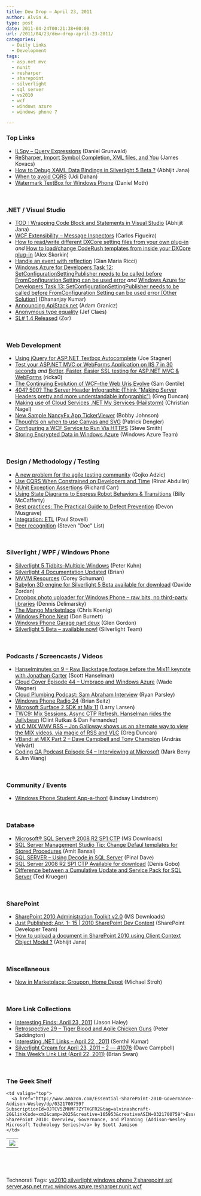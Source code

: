 ```yaml
---
title: Dew Drop – April 23, 2011
author: Alvin A.
type: post
date: 2011-04-24T00:21:38+00:00
url: /2011/04/23/dew-drop-april-23-2011/
categories:
  - Daily Links
  - Development
tags:
  - asp.net mvc
  - nunit
  - resharper
  - sharepoint
  - silverlight
  - sql server
  - vs2010
  - wcf
  - windows azure
  - windows phone 7

---
```

### <a name="top"></a>Top Links

  * [ILSpy &#8211; Query Expressions][1] (Daniel Grunwald)
  * [ReSharper, Import Symbol Completion, XML files, and You][2] (James Kovacs)
  * [How to Debug XAML Data Bindings in Silverlight 5 Beta ?][3] (Abhijit Jana)
  * [When to avoid CQRS][4] (Udi Dahan)
  * [Watermark TextBox for Windows Phone][5] (Daniel Moth)

&#160;

### <a name="dotnet"></a>.NET / Visual Studio

  * [TOD : Wrapping Code Block and Statements in Visual Studio][6] (Abhijit Jana)
  * [WCF Extensibility – Message Inspectors][7] (Carlos Figueira)
  * [How to read/write different DXCore setting files from your own plug-in][8] _and_ [How to load/change CodeRush templates from inside your DXCore plug-in][9] (Alex Skorkin)
  * [Handle an event with reflection][10] (Gian Maria Ricci)
  * [Windows Azure for Developers Task 12: SetConfigurationSettingPublisher needs to be called before FromConfiguration Setting can be used error][11] _and_ [Windows Azure for Developers Task 13: SetConfigurationSettingPublisher needs to be called before FromConfiguration Setting can be used error [Other Solution]][12] (Dhananjay Kumar)
  * [Announcing ApiStack.net][13] (Adam Granicz)
  * [Anonymous type equality][14] (Jef Claes)
  * [SL# 1.4 Released][15] (Zor)

&#160;

### <a name="web"></a>Web Development

  * [Using jQuery for ASP.NET Textbox Autocomplete][16] (Joe Stagner)
  * [Test your ASP.NET MVC or WebForms Application on IIS 7 in 30 seconds][17] _and_ [Better, Faster, Easier SSL testing for ASP.NET MVC & WebForms][18] (ricka0)
  * [The Continuing Evolution of WCF–the Web Uris Evolve][19] (Sam Gentile)
  * [404? 500? The Server Header Infographic (Think "Making Server Headers pretty and more understandable infographic")][20] (Greg Duncan)
  * [Making use of Cloud Services .NET My Services (Hailstorm)][21] (Christian Nagel)
  * [New Sample NancyFx App TickerViewer][22] (Bobby Johnson)
  * [Thoughts on when to use Canvas and SVG][23] (Patrick Dengler)
  * [Configuring a WCF Service to Run Via HTTPS][24] (Steve Smith)
  * [Storing Encrypted Data in Windows Azure][25] (Windows Azure Team)

&#160;

### <a name="design"></a>Design / Methodology / Testing

  * [A new problem for the agile testing community][26] (Gojko Adzic)
  * [Use CQRS When Constrained on Developers and Time][27] (Rinat Abdullin)
  * [NUnit Exception Assertions][28] (Richard Carr)
  * [Using State Diagrams to Express Robot Behaviors & Transitions][29] (Billy McCafferty)
  * [Best practices: The Practical Guide to Defect Prevention][30] (Devon Musgrave)
  * [Integration: ETL][31] (Paul Stovell)
  * [Peer recognition][32] (Steven "Doc" List)

&#160;

### <a name="silverlight"></a>Silverlight / WPF / Windows Phone

  * [Silverlight 5 Tidbits–Multiple Windows][33] (Peter Kuhn)
  * [Silverlight 4 Documentation Updated][34] (Brian)
  * [MVVM Resources][35] (Corey Schuman)
  * [Babylon 3D engine for Silverlight 5 Beta available for download][36] (Davide Zordan)
  * [Dropbox photo uploader for Windows Phone – raw bits, no third-party libraries][37] (Dennis Delimarsky)
  * [The Mango Marketplace][38] (Chris Koenig)
  * [Windows Phone Next][39] (Don Burnett)
  * [Windows Phone Garage part deux][40] (Glen Gordon)
  * [Silverlight 5 Beta – available now!][41] (Silverlight Team)

&#160;

### <a name="podcasts"></a>Podcasts / Screencasts / Videos

  * [Hanselminutes on 9 &#8211; Raw Backstage footage before the Mix11 keynote with Jonathan Carter][42] (Scott Hanselman)
  * [Cloud Cover Episode 44 &#8211; Umbraco and Windows Azure][43] (Wade Wegner)
  * <a href="http://feedproxy.google.com/~r/cloudPlumbing/~3/0cI18RMiXoM/sam-abraham-interview" target="_blank">Cloud Plumbing Podcast: Sam Abraham Interview</a> (Ryan Parsley)
  * [Windows Phone Radio 24][44] (Brian Seitz)
  * [Microsoft Surface 2 SDK at Mix 11][45] (Larry Larsen)
  * [TWC9: Mix Sessions, Async CTP Refresh, Hanselman rides the Jellybean][46] (Clint Rutkas & Dan Fernandez)
  * [VLC MIX WMV RSS &#8211; Jon Galloway shows us an alternate way to view the MIX videos, via magic of RSS and VLC][47] (Greg Duncan)
  * [VBandi at MIX Part 2 &#8211; Dave Campbell and Tony Champion][48] (András Velvárt)
  * <a href="http://codingqa.com/episode-54-interviewing-at-microsoft" target="_blank">Coding QA Podcast Episode 54 &#8211; Interviewing at Microsoft</a> (Mark Berry & Jim Wang)

&#160;

### <a name="events"></a>Community / Events

  * [Windows Phone Student App-a-thon!][49] (Lindsay Lindstrom)

&#160;

### <a name="db"></a>Database

  * [Microsoft® SQL Server® 2008 R2 SP1 CTP][50] (MS Downloads)
  * [SQL Server Management Studio Tip: Change Defaul templates for Stored Procedures][51] (Amit Bansal)
  * [SQL SERVER – Using Decode in SQL Server][52] (Pinal Dave)
  * [SQL Server 2008 R2 SP1 CTP Available for download][53] (Denis Gobo)
  * [Difference between a Cumulative Update and Service Pack for SQL Server][54] (Ted Krueger)

&#160;

### <a name="sp"></a>SharePoint

  * [SharePoint 2010 Administration Toolkit v2.0][55] (MS Downloads)
  * [Just Published: Apr. 1- 15 | 2010 SharePoint Dev Content][56] (SharePoint Developer Team)
  * [How to upload a document in SharePoint 2010 using Client Context Object Model ?][57] (Abhijit Jana)

&#160;

### <a name="misc"></a>Miscellaneous

  * [Now in Marketplace: Groupon, Home Depot][58] (Michael Stroh)

&#160;

### <a name="links"></a>More Link Collections

  * [Interesting Finds: April 23, 2011][59] (Jason Haley)
  * [Retrospective 29 – Tiger Blood and Agile Chicken Guns][60] (Peter Saddington)
  * [Interesting .NET Links – April 22 , 2011][61] (Senthil Kumar)
  * [Silverlight Cream for April 23, 2011 &#8211; 2 &#8212; #1076][62] (Dave Campbell)
  * [This Week’s Link List (April 22, 2011)][63] (Brian Swan)

&#160;

### <a name="shelf"></a>The Geek Shelf

<table border="0" cellspacing="0" cellpadding="0">
  <tr>
    <td>
      <img data-recalc-dims="1" decoding="async" src="https://i0.wp.com/ecx.images-amazon.com/images/I/51BwpoeFA5L._SL160_.jpg?w=660" />
    </td>
    
    <td valign="top">
      <a href="http://www.amazon.com/Essential-SharePoint-2010-Governance-Addison-Wesley/dp/0321700759?SubscriptionId=0JTCV5ZMHMF7ZYTXGFR2&tag=alvinashcraft-20&linkCode=xm2&camp=2025&creative=165953&creativeASIN=0321700759">Essential SharePoint 2010: Overview, Governance, and Planning (Addison-Wesley Microsoft Technology Series)</a> by Scott Jamison
    </td>
  </tr>
</table>

&#160;

<div style="padding-bottom: 0px; margin: 0px; padding-left: 0px; padding-right: 0px; display: inline; float: none; padding-top: 0px" id="scid:C16BAC14-9A3D-4c50-9394-FBFEF7A93539:4b8cd2a4-313d-43e9-b04a-87dd7e0f75bf" class="wlWriterEditableSmartContent">
  <!--dotnetkickit-->
</div>

&#160;

<div style="padding-bottom: 0px; margin: 0px; padding-left: 0px; padding-right: 0px; display: inline; float: none; padding-top: 0px" id="scid:0767317B-992E-4b12-91E0-4F059A8CECA8:69015d44-a679-445d-89a6-02a930d0e96f" class="wlWriterEditableSmartContent">
  Technorati Tags: <a href="http://technorati.com/tags/vs2010" rel="tag">vs2010</a>,<a href="http://technorati.com/tags/silverlight" rel="tag">silverlight</a>,<a href="http://technorati.com/tags/windows+phone+7" rel="tag">windows phone 7</a>,<a href="http://technorati.com/tags/sharepoint" rel="tag">sharepoint</a>,<a href="http://technorati.com/tags/sql+server" rel="tag">sql server</a>,<a href="http://technorati.com/tags/asp.net+mvc" rel="tag">asp.net mvc</a>,<a href="http://technorati.com/tags/windows+azure" rel="tag">windows azure</a>,<a href="http://technorati.com/tags/resharper" rel="tag">resharper</a>,<a href="http://technorati.com/tags/nunit" rel="tag">nunit</a>,<a href="http://technorati.com/tags/wcf" rel="tag">wcf</a>
</div>

 [1]: http://community.sharpdevelop.net/blogs/danielgrunwald/archive/2011/04/22/ilspy-query-expressions.aspx
 [2]: http://feedproxy.google.com/~r/CodeBetter/~3/z3lSWGOJAqo/
 [3]: http://dailydotnettips.com/2011/04/24/how-to-debug-xmal-data-bindings-in-silverlight-5-beta/
 [4]: http://feedproxy.google.com/~r/UdiDahan-TheSoftwareSimplist/~3/FYYMhG3zr5o/
 [5]: http://feedproxy.google.com/~r/DanielMoth/~3/VslNEi4knxg/Watermark-TextBox-For-Windows-Phone.aspx
 [6]: http://abhijitjana.net/2011/04/23/tod-wrapping-code-block-and-statements-in-visual-studio/
 [7]: http://blogs.msdn.com/b/endpoint/archive/2011/04/23/wcf-extensibility-message-inspectors.aspx
 [8]: http://www.skorkin.com/2011/04/how-to-readwrite-different-dxcore-setting-files-from-your-own-plug-in/
 [9]: http://www.skorkin.com/2011/04/how-to-loadchange-coderush-templates-from-inside-your-dxcore-plug-in/
 [10]: http://feedproxy.google.com/~r/AlkampferEng/~3/lw6TYG9OMck/
 [11]: http://debugmode.net/2011/04/23/windows-azure-for-developers-task-12-setconfigurationsettingpublisher-needs-to-be-called-before-fromconfiguration-seeting-can-be-used-error/
 [12]: http://debugmode.net/2011/04/23/windows-azure-for-developers-task-13-setconfigurationsettingpublisher-needs-to-be-called-before-fromconfiguration-setting-can-be-used-error-other-solution/
 [13]: http://www.intellifactory.com/blogs/adam.granicz/2011/4/22/Announcing-ApiStack.net.article
 [14]: http://feedproxy.google.com/~r/DiaryOfAnetDeveloperByJefClaes/~3/s0ngEFE03GY/anonymous-type-equality.html
 [15]: http://xtzgzorex.wordpress.com/2011/04/22/sl-1-4-released/
 [16]: http://feedproxy.google.com/~r/MSJoe/~3/zOopeTJhfWI/
 [17]: http://blogs.msdn.com/b/rickandy/archive/2011/04/22/test-you-asp-net-mvc-or-webforms-application-on-iis-7-in-30-seconds.aspx
 [18]: http://blogs.msdn.com/b/rickandy/archive/2011/04/22/better-faster-easier-ssl-testing-for-asp-net-mvc-amp-webforms.aspx
 [19]: http://feedproxy.google.com/~r/SamGentile/~3/29CsbHDHbq0/
 [20]: http://coolthingoftheday.blogspot.com/2011/04/404-500-server-header-infographic-think.html
 [21]: http://weblogs.thinktecture.com/cnagel/2011/04/making-use-of-cloud-services-net-my-services-hailstorm.html
 [22]: http://feedproxy.google.com/~r/IAmNotMyself/~3/p4KfNq6ZIsQ/
 [23]: http://blogs.msdn.com/b/ie/archive/2011/04/22/thoughts-on-when-to-use-canvas-and-svg.aspx
 [24]: http://stevesmithblog.com/blog/configuring-a-wcf-service-to-run-via-https/
 [25]: http://blogs.msdn.com/b/windowsazure/archive/2011/04/22/storing-encrypted-data-in-windows-azure.aspx
 [26]: http://gojko.net/2011/04/22/a-new-problem-for-the-agile-testing-community/
 [27]: http://feeds.abdullin.com/~r/RinatAbdullin/~3/zO5NjGfiRTw/use-cqrs-when-constrained-on-developers-and-time.html
 [28]: http://feedproxy.google.com/~r/BlackwaspLatestAdditions/~3/mJzqj3bUbwU/NUnitExceptionAsserts.aspx
 [29]: http://www.sharprobotica.com/2011/04/using-state-diagrams-to-express-robot-behaviors-transitions/
 [30]: http://blogs.msdn.com/b/microsoft_press/archive/2011/04/23/best-practices-the-practical-guide-to-defect-prevention.aspx
 [31]: http://www.paulstovell.com/integration/etl
 [32]: http://mastery-quest.blogspot.com/2011/04/peer-recognition.html
 [33]: http://www.pitorque.de/MisterGoodcat/post.aspx?id=89490eb8-4801-4f5e-bfa7-4935220a6c75
 [34]: http://blogs.msdn.com/b/silverlight_sdk/archive/2011/04/22/silverlight-4-documentation-updated.aspx
 [35]: http://www.85turns.com/2011/04/22/mvvm-resources/
 [36]: http://www.davidezordan.net/blog/?p=2381
 [37]: http://dennisdel.com/?p=706
 [38]: http://feedproxy.google.com/~r/ChrisKoenig/~3/zPHnOnONUE0/
 [39]: http://feedproxy.google.com/~r/d4dotnet/~3/SPpCZkd90OA/post.aspx
 [40]: http://blogs.msdn.com/b/glengordon/archive/2011/04/23/windows-phone-garage-part-deux.aspx
 [41]: http://team.silverlight.net/announcement/silverlight-5-beta-ndash-available-now/
 [42]: http://channel9.msdn.com/posts/Hanselminutes-on-9-Raw-Backstage-footage-before-the-Mix11-keynote-with-Jonathan-Carter
 [43]: http://channel9.msdn.com/Shows/Cloud+Cover/Cloud-Cover-Episode-44-Umbraco-and-Windows-Azure
 [44]: http://windowsteamblog.com/windows_phone/b/windowsphone/archive/2011/04/22/windows-phone-radio-24.aspx
 [45]: http://channel9.msdn.com/posts/Microsoft-Surface-2-SDK-at-Mix-11
 [46]: http://channel9.msdn.com/Shows/This+Week+On+Channel+9/TWC9-Mix-Sessions-Async-CTP-Refresh-Hanselman-rides-the-Jellybean
 [47]: http://coolthingoftheday.blogspot.com/2011/04/vlc-mix-wmv-rss-jon-galloway-shows-us.html
 [48]: http://dotneteers.net/blogs/vbandi/archive/2011/04/23/vbandi-at-mix-part-2-dave-campbell-and-tony-champion.aspx
 [49]: http://feedproxy.google.com/~r/DevelopingTheFuture/~3/40VW4c4gW_w/windows-phone-student-app-a-thon.aspx
 [50]: http://feedproxy.google.com/~r/MicrosoftDownloadCenter/~3/hCZtnn3FlLE/details.aspx
 [51]: http://feedproxy.google.com/~r/AmitBansal/~3/atCMjIHidcQ/sql-server-management-studio-tip-change-defaul-templates-for-stored-procedures
 [52]: http://blog.sqlauthority.com/2011/04/23/sql-server-using-decode-in-sql-server/
 [53]: http://blogs.lessthandot.com/index.php/DataMgmt/DBProgramming/MSSQLServer/sql-server-2008-r2-sp1
 [54]: http://blogs.lessthandot.com/index.php/DataMgmt/DBAdmin/difference-between-a-cumulative-update
 [55]: http://feedproxy.google.com/~r/MicrosoftDownloadCenter/~3/7peN2-6c_Cc/details.aspx
 [56]: http://blogs.msdn.com/b/sharepointdev/archive/2011/04/22/just-published-apr-1-15-2010-sharepoint-dev-content.aspx
 [57]: http://dailydotnettips.com/2011/04/24/how-to-upload-or-download-a-document-in-sharepoint-2010-using-client-context-object-model/
 [58]: http://windowsteamblog.com/windows_phone/b/windowsphone/archive/2011/04/22/now-in-marketplace-groupon-home-depot.aspx
 [59]: http://jasonhaley.com/blog/post.aspx?id=19404ad1-95c6-4269-b84a-0a1d60be6e5a
 [60]: http://feedproxy.google.com/~r/agilescout/~3/dFMxoMooUy8/
 [61]: http://feedproxy.google.com/~r/ginktage/EPSB/~3/jyRgp8cfuCs/
 [62]: http://geekswithblogs.net/WynApseTechnicalMusings/archive/2011/04/23/145018.aspx
 [63]: http://blogs.msdn.com/b/brian_swan/archive/2011/04/22/this-week-s-link-list-april-22-2011.aspx